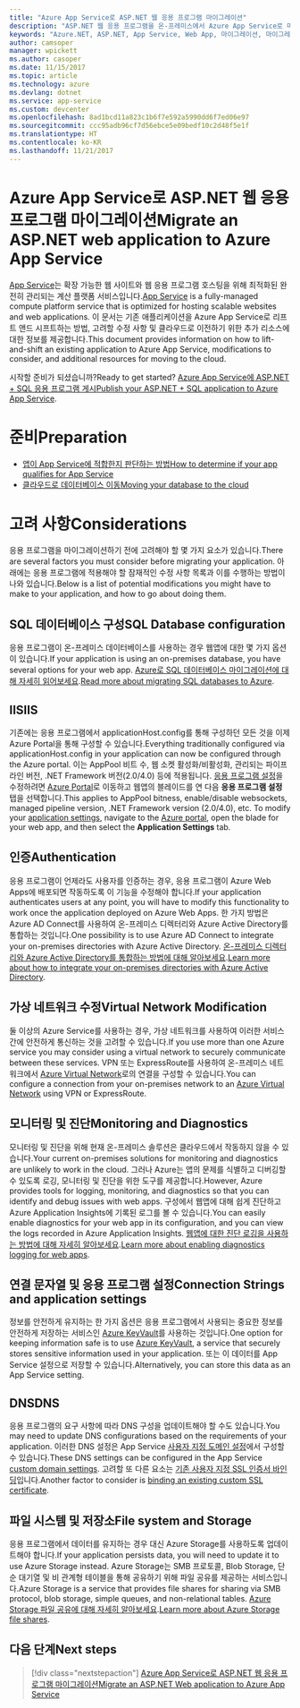 ```yaml
---
title: "Azure App Service로 ASP.NET 웹 응용 프로그램 마이그레이션"
description: "ASP.NET 웹 응용 프로그램을 온-프레미스에서 Azure App Service로 마이그레이션하는 방법에 대해 알아봅니다."
keywords: "Azure.NET, ASP.NET, App Service, Web App, 마이그레이션, 마이그레이션"
author: camsoper
manager: wpickett
ms.author: casoper
ms.date: 11/15/2017
ms.topic: article
ms.technology: azure
ms.devlang: dotnet
ms.service: app-service
ms.custom: devcenter
ms.openlocfilehash: 8ad1bcd11a823c1b6f7e592a5990dd6f7ed06e97
ms.sourcegitcommit: ccc95adb96cf7d56ebce5e09bedf10c2d48f5e1f
ms.translationtype: HT
ms.contentlocale: ko-KR
ms.lasthandoff: 11/21/2017
---
```

# <a name="migrate-an-aspnet-web-application-to-azure-app-service"></a><span data-ttu-id="e0d23-104">Azure App Service로 ASP.NET 웹 응용 프로그램 마이그레이션</span><span class="sxs-lookup"><span data-stu-id="e0d23-104">Migrate an ASP.NET web application to Azure App Service</span></span>

<span data-ttu-id="e0d23-105">[App Service](https://docs.microsoft.com/azure/app-service/app-service-web-overview#why-use-web-apps)는 확장 가능한 웹 사이트와 웹 응용 프로그램 호스팅을 위해 최적화된 완전히 관리되는 계산 플랫폼 서비스입니다.</span><span class="sxs-lookup"><span data-stu-id="e0d23-105">[App Service](https://docs.microsoft.com/azure/app-service/app-service-web-overview#why-use-web-apps) is a fully-managed compute platform service that is optimized for hosting scalable websites and web applications.</span></span> <span data-ttu-id="e0d23-106">이 문서는 기존 애플리케이션을 Azure App Service로 리프트 앤드 시프트하는 방법, 고려할 수정 사항 및 클라우드로 이전하기 위한 추가 리소스에 대한 정보를 제공합니다.</span><span class="sxs-lookup"><span data-stu-id="e0d23-106">This document provides information on how to lift-and-shift an existing application to Azure App Service, modifications to consider, and additional resources for moving to the cloud.</span></span>

<span data-ttu-id="e0d23-107">시작할 준비가 되셨습니까?</span><span class="sxs-lookup"><span data-stu-id="e0d23-107">Ready to get started?</span></span> <span data-ttu-id="e0d23-108">[Azure App Service에 ASP.NET + SQL 응용 프로그램 게시](https://go.microsoft.com/fwlink/?linkid=863214)</span><span class="sxs-lookup"><span data-stu-id="e0d23-108">[Publish your ASP.NET + SQL application to Azure App Service](https://go.microsoft.com/fwlink/?linkid=863214).</span></span>

# <a name="preparation"></a><span data-ttu-id="e0d23-109">준비</span><span class="sxs-lookup"><span data-stu-id="e0d23-109">Preparation</span></span>   
* [<span data-ttu-id="e0d23-110">앱이 App Service에 적합한지 판단하는 방법</span><span class="sxs-lookup"><span data-stu-id="e0d23-110">How to determine if your app qualifies for App Service</span></span>](https://azure.microsoft.com/downloads/migration-assistant/)
* [<span data-ttu-id="e0d23-111">클라우드로 데이터베이스 이동</span><span class="sxs-lookup"><span data-stu-id="e0d23-111">Moving your database to the cloud</span></span>](https://go.microsoft.com/fwlink/?linkid=863217)

# <a name="considerations"></a><span data-ttu-id="e0d23-112">고려 사항</span><span class="sxs-lookup"><span data-stu-id="e0d23-112">Considerations</span></span>
<span data-ttu-id="e0d23-113">응용 프로그램을 마이그레이션하기 전에 고려해야 할 몇 가지 요소가 있습니다.</span><span class="sxs-lookup"><span data-stu-id="e0d23-113">There are several factors you must consider before migrating your application.</span></span> <span data-ttu-id="e0d23-114">아래에는 응용 프로그램에 적용해야 할 잠재적인 수정 사항 목록과 이를 수행하는 방법이 나와 있습니다.</span><span class="sxs-lookup"><span data-stu-id="e0d23-114">Below is a list of potential modifications you might have to make to your application, and how to go about doing them.</span></span>

## <a name="sql-database-configuration"></a><span data-ttu-id="e0d23-115">SQL 데이터베이스 구성</span><span class="sxs-lookup"><span data-stu-id="e0d23-115">SQL Database configuration</span></span>
<span data-ttu-id="e0d23-116">응용 프로그램이 온-프레미스 데이터베이스를 사용하는 경우 웹앱에 대한 몇 가지 옵션이 있습니다.</span><span class="sxs-lookup"><span data-stu-id="e0d23-116">If your application is using an on-premises database, you have several options for your web app.</span></span> <span data-ttu-id="e0d23-117">[Azure로 SQL 데이터베이스 마이그레이션에 대해 자세히 읽어보세요](https://go.microsoft.com/fwlink/?linkid=863217).</span><span class="sxs-lookup"><span data-stu-id="e0d23-117">[Read more about migrating SQL databases to Azure](https://go.microsoft.com/fwlink/?linkid=863217).</span></span>

## <a name="iis"></a><span data-ttu-id="e0d23-118">IIS</span><span class="sxs-lookup"><span data-stu-id="e0d23-118">IIS</span></span>
<span data-ttu-id="e0d23-119">기존에는 응용 프로그램에서 applicationHost.config를 통해 구성하던 모든 것을 이제 Azure Portal을 통해 구성할 수 있습니다.</span><span class="sxs-lookup"><span data-stu-id="e0d23-119">Everything traditionally configured via applicationHost.config in your application can now be configured through the Azure portal.</span></span> <span data-ttu-id="e0d23-120">이는 AppPool 비트 수, 웹 소켓 활성화/비활성화, 관리되는 파이프라인 버전, .NET Framework 버전(2.0/4.0) 등에 적용됩니다. [응용 프로그램 설정](https://docs.microsoft.com/en-us/azure/app-service/web-sites-configure)을 수정하려면 [Azure Portal](https://portal.azure.com)로 이동하고 웹앱의 블레이드를 연 다음 **응용 프로그램 설정** 탭을 선택합니다.</span><span class="sxs-lookup"><span data-stu-id="e0d23-120">This applies to AppPool bitness, enable/disable websockets, managed pipeline version, .NET Framework version (2.0/4.0), etc. To modify your [application settings](https://docs.microsoft.com/en-us/azure/app-service/web-sites-configure), navigate to the [Azure portal](https://portal.azure.com), open the blade for your web app, and then select the **Application Settings** tab.</span></span>

## <a name="authentication"></a><span data-ttu-id="e0d23-121">인증</span><span class="sxs-lookup"><span data-stu-id="e0d23-121">Authentication</span></span>
<span data-ttu-id="e0d23-122">응용 프로그램이 언제라도 사용자를 인증하는 경우, 응용 프로그램이 Azure Web Apps에 배포되면 작동하도록 이 기능을 수정해야 합니다.</span><span class="sxs-lookup"><span data-stu-id="e0d23-122">If your application authenticates users at any point, you will have to modify this functionality to work once the application deployed on Azure Web Apps.</span></span> <span data-ttu-id="e0d23-123">한 가지 방법은 Azure AD Connect를 사용하여 온-프레미스 디렉터리와 Azure Active Directory를 통합하는 것입니다.</span><span class="sxs-lookup"><span data-stu-id="e0d23-123">One possibility is to use Azure AD Connect to integrate your on-premises directories with Azure Active Directory.</span></span> <span data-ttu-id="e0d23-124">[온-프레미스 디렉터리와 Azure Active Directory를 통합하는 방법에 대해 알아보세요](https://docs.microsoft.com/azure/active-directory/connect/active-directory-aadconnect).</span><span class="sxs-lookup"><span data-stu-id="e0d23-124">[Learn more about how to integrate your on-premises directories with Azure Active Directory](https://docs.microsoft.com/azure/active-directory/connect/active-directory-aadconnect).</span></span>

## <a name="virtual-network-modification"></a><span data-ttu-id="e0d23-125">가상 네트워크 수정</span><span class="sxs-lookup"><span data-stu-id="e0d23-125">Virtual Network Modification</span></span>
<span data-ttu-id="e0d23-126">둘 이상의 Azure Service를 사용하는 경우, 가상 네트워크를 사용하여 이러한 서비스 간에 안전하게 통신하는 것을 고려할 수 있습니다.</span><span class="sxs-lookup"><span data-stu-id="e0d23-126">If you use more than one Azure service you may consider using a virtual network to securely communicate between these services.</span></span> <span data-ttu-id="e0d23-127">VPN 또는 ExpressRoute를 사용하여 온-프레미스 네트워크에서 [Azure Virtual Network](https://docs.microsoft.com/en-us/azure/app-service/web-sites-integrate-with-vnet)로의 연결을 구성할 수 있습니다.</span><span class="sxs-lookup"><span data-stu-id="e0d23-127">You can configure a connection from your on-premises network to an [Azure Virtual Network](https://docs.microsoft.com/en-us/azure/app-service/web-sites-integrate-with-vnet) using VPN or ExpressRoute.</span></span>

## <a name="monitoring-and-diagnostics"></a><span data-ttu-id="e0d23-128">모니터링 및 진단</span><span class="sxs-lookup"><span data-stu-id="e0d23-128">Monitoring and Diagnostics</span></span>
<span data-ttu-id="e0d23-129">모니터링 및 진단을 위해 현재 온-프레미스 솔루션은 클라우드에서 작동하지 않을 수 있습니다.</span><span class="sxs-lookup"><span data-stu-id="e0d23-129">Your current on-premises solutions for monitoring and diagnostics are unlikely to work in the cloud.</span></span> <span data-ttu-id="e0d23-130">그러나 Azure는 앱의 문제를 식별하고 디버깅할 수 있도록 로깅, 모니터링 및 진단을 위한 도구를 제공합니다.</span><span class="sxs-lookup"><span data-stu-id="e0d23-130">However, Azure provides tools for logging, monitoring, and diagnostics so that you can identify and debug issues with web apps.</span></span> <span data-ttu-id="e0d23-131">구성에서 웹앱에 대해 쉽게 진단하고 Azure Application Insights에 기록된 로그를 볼 수 있습니다.</span><span class="sxs-lookup"><span data-stu-id="e0d23-131">You can easily enable diagnostics for your web app in its configuration, and you can view the logs recorded in Azure Application Insights.</span></span> <span data-ttu-id="e0d23-132">[웹앱에 대한 진단 로깅을 사용하는 방법에 대해 자세히 알아보세요](https://docs.microsoft.com/azure/app-service/web-sites-enable-diagnostic-log).</span><span class="sxs-lookup"><span data-stu-id="e0d23-132">[Learn more about enabling diagnostics logging for web apps](https://docs.microsoft.com/azure/app-service/web-sites-enable-diagnostic-log).</span></span>

## <a name="connection-strings-and-application-settings"></a><span data-ttu-id="e0d23-133">연결 문자열 및 응용 프로그램 설정</span><span class="sxs-lookup"><span data-stu-id="e0d23-133">Connection Strings and application settings</span></span>
<span data-ttu-id="e0d23-134">정보를 안전하게 유지하는 한 가지 옵션은 응용 프로그램에서 사용되는 중요한 정보를 안전하게 저장하는 서비스인 [Azure KeyVault](https://docs.microsoft.com/azure/key-vault/)를 사용하는 것입니다.</span><span class="sxs-lookup"><span data-stu-id="e0d23-134">One option for keeping information safe is to use [Azure KeyVault](https://docs.microsoft.com/azure/key-vault/), a service that securely stores sensitive information used in your application.</span></span> <span data-ttu-id="e0d23-135">또는 이 데이터를 App Service 설정으로 저장할 수 있습니다.</span><span class="sxs-lookup"><span data-stu-id="e0d23-135">Alternatively, you can store this data as an App Service setting.</span></span>

## <a name="dns"></a><span data-ttu-id="e0d23-136">DNS</span><span class="sxs-lookup"><span data-stu-id="e0d23-136">DNS</span></span>
<span data-ttu-id="e0d23-137">응용 프로그램의 요구 사항에 따라 DNS 구성을 업데이트해야 할 수도 있습니다.</span><span class="sxs-lookup"><span data-stu-id="e0d23-137">You may need to update DNS configurations based on the requirements of your application.</span></span> <span data-ttu-id="e0d23-138">이러한 DNS 설정은 App Service [사용자 지정 도메인 설정](https://docs.microsoft.com/azure/app-service/app-service-web-tutorial-custom-domain)에서 구성할 수 있습니다.</span><span class="sxs-lookup"><span data-stu-id="e0d23-138">These DNS settings can be configured in the App Service [custom domain settings](https://docs.microsoft.com/azure/app-service/app-service-web-tutorial-custom-domain).</span></span> <span data-ttu-id="e0d23-139">고려할 또 다른 요소는 [기존 사용자 지정 SSL 인증서 바인딩](https://docs.microsoft.com/en-us/azure/app-service/app-service-web-tutorial-custom-ssl)입니다.</span><span class="sxs-lookup"><span data-stu-id="e0d23-139">Another factor to consider is [binding an existing custom SSL certificate](https://docs.microsoft.com/en-us/azure/app-service/app-service-web-tutorial-custom-ssl).</span></span>

## <a name="file-system-and-storage"></a><span data-ttu-id="e0d23-140">파일 시스템 및 저장소</span><span class="sxs-lookup"><span data-stu-id="e0d23-140">File system and Storage</span></span>
<span data-ttu-id="e0d23-141">응용 프로그램에서 데이터를 유지하는 경우 대신 Azure Storage를 사용하도록 업데이트해야 합니다.</span><span class="sxs-lookup"><span data-stu-id="e0d23-141">If your application persists data, you will need to update it to use Azure Storage instead.</span></span> <span data-ttu-id="e0d23-142">Azure Storage는 SMB 프로토콜, Blob Storage, 단순 대기열 및 비 관계형 테이블을 통해 공유하기 위해 파일 공유를 제공하는 서비스입니다.</span><span class="sxs-lookup"><span data-stu-id="e0d23-142">Azure Storage is a service that provides file shares for sharing via SMB protocol, blob storage, simple queues, and non-relational tables.</span></span> <span data-ttu-id="e0d23-143">[Azure Storage 파일 공유에 대해 자세히 알아보세요](https://docs.microsoft.com/azure/storage/files/storage-files-introduction).</span><span class="sxs-lookup"><span data-stu-id="e0d23-143">[Learn more about Azure Storage file shares](https://docs.microsoft.com/azure/storage/files/storage-files-introduction).</span></span>

## <a name="next-steps"></a><span data-ttu-id="e0d23-144">다음 단계</span><span class="sxs-lookup"><span data-stu-id="e0d23-144">Next steps</span></span>

> [!div class="nextstepaction"]
> [<span data-ttu-id="e0d23-145">Azure App Service로 ASP.NET 웹 응용 프로그램 마이그레이션</span><span class="sxs-lookup"><span data-stu-id="e0d23-145">Migrate an ASP.NET Web application to Azure App Service</span></span>](https://aka.ms/azure-webapp-migrate)
